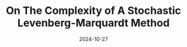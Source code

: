 ---
title: 'On The Complexity of A Stochastic Levenberg-Marquardt Method'
date: 2024-10-27
permalink: /posts/2024/10/On-The-Complexity-of-A-Stochastic-LM-Method/
tags:
  - Optimization
  - Stochastic Levenberg–Marquardt
---